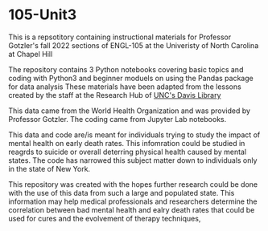 # 105-Unit3
This is a repsotitory containing instructional materials for Professor Gotzler's fall 2022 sections of ENGL-105 at the Univeristy of North Carolina at Chapel Hill

The repository contains 3 Python notebooks covering basic topics and coding with Python3 and beginner moduels on using the Pandas package for data analysis
These materials have been adapted from the lessons created by the staff at the Research Hub of [UNC's Davis Library](https://unc-libraries-data.github.io/Python/Setup.html) 

This data came from the World Health Organization and was provided by Professor Gotzler. The coding came from Jupyter Lab notebooks. 

This data and code are/is meant for individuals trying to study the impact of mental health on early death rates. This infomration could be studied in reagrds to suicide or overall deterring physical health caused by mental states. The code has narrowed this subject matter down to individuals only in the state of New York. 

This repository was created with the hopes further research could be done with the use of this data from such a large and populated state. This information may help medical professionals and researchers determine the correlation between bad mental health and ealry death rates that could be used for cures and the evolvement of therapy techniques, 
